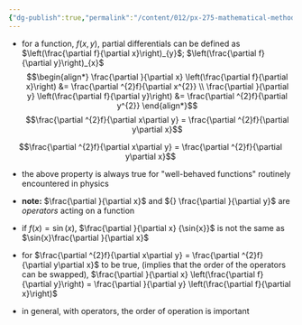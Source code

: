 ```yaml
---
{"dg-publish":true,"permalink":"/content/012/px-275-mathematical-methods/a-differentiation/1-introduction-a1-and-a2/px-275-a1-partial-differentiation/","created":"2024-11-25T10:50:32.000+00:00","updated":"2024-11-26T10:03:46.292+00:00"}
---
```


- for a function, $f(x,y)$, partial differentials can be defined as $\left(\frac{\partial f}{\partial x}\right)_{y}$; $\left(\frac{\partial f}{\partial y}\right)_{x}$
$$\begin{align*} 
	\frac{\partial }{\partial x} \left(\frac{\partial f}{\partial x}\right) &= \frac{\partial ^{2}f}{\partial x^{2}} \\
	\frac{\partial }{\partial y} \left(\frac{\partial f}{\partial y}\right) &= \frac{\partial ^{2}f}{\partial y^{2}}
\end{align*}$$ $$\frac{\partial ^{2}f}{\partial x\partial y} = \frac{\partial ^{2}f}{\partial y\partial x}$$

$$\frac{\partial ^{2}f}{\partial x\partial y} = \frac{\partial ^{2}f}{\partial y\partial x}$$
- the above property is always true for "well-behaved functions" routinely encountered in physics

- **note:** $\frac{\partial }{\partial x}$ and ${} \frac{\partial }{\partial y}$ are *operators* acting on a function
- if $f(x) = \sin(x)$, $\frac{\partial }{\partial x} {\sin{x}}$ is not the same as $\sin{x}\frac{\partial }{\partial x}$
- for $\frac{\partial ^{2}f}{\partial x\partial y} = \frac{\partial ^{2}f}{\partial y\partial x}$ to be true, (implies that the order of the operators can be swapped), $\frac{\partial }{\partial x} \left(\frac{\partial f}{\partial y}\right) = \frac{\partial }{\partial y} \left(\frac{\partial f}{\partial x}\right)$

- in general, with operators, the order of operation is important
